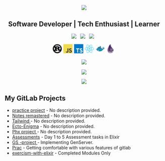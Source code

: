 <p align="center">
  <img src="https://readme-typing-svg.herokuapp.com?color=8A2BE2&lines=Hello,+There!+👋;I'm+Aden....;Glad+to+see+you+here!&center=true&width=500&height=50">

  <h2 align="center">Software Developer | Tech Enthusiast | Learner</h2>

  <p align="center">
    <a href="mailto:aden.tahir7@gmail.com"><img height="30" src="https://img.shields.io/badge/gmail-D14836?&style=for-the-badge&logo=gmail&logoColor=white"></a>&nbsp;&nbsp;
    <a href="https://linkedin.com/in/adentahir"><img height="30" src="https://img.shields.io/badge/linkedin-0A66C2?&style=for-the-badge&logo=linkedin&logoColor=white"></a>&nbsp;&nbsp;
    <a href="https://twitter.com/adentahir"><img height="30" src="https://img.shields.io/badge/twitter-1DA1F2?&style=for-the-badge&logo=twitter&logoColor=white"></a>&nbsp;&nbsp;
  </p>
  
  <p align="center">
    <img height="30" src="https://raw.githubusercontent.com/devicons/devicon/master/icons/rust/rust-plain.svg">
    <img height="30" src="https://raw.githubusercontent.com/devicons/devicon/master/icons/javascript/javascript-original.svg">
    <img height="30" src="https://raw.githubusercontent.com/devicons/devicon/master/icons/typescript/typescript-original.svg">
    <img height="30" src="https://raw.githubusercontent.com/devicons/devicon/master/icons/react/react-original.svg">
    <img height="30" src="https://raw.githubusercontent.com/devicons/devicon/master/icons/docker/docker-original.svg">
    <img height="30" src="https://raw.githubusercontent.com/devicons/devicon/master/icons/elixir/elixir-original.svg">
    <!-- Add more tech stack here -->
  </p>

 <p align="center">
  <img align="center" src="https://github-readme-stats.vercel.app/api?username=adentahir&show_icons=true&line_height=20&show_owner=false&theme=dracula">
</p>

<p align="center">
  <img align="center" src="https://github-readme-stats.vercel.app/api/top-langs/?username=adentahir&layout=compact&theme=dracula">
</p>


  <p align="center">
  <img src="https://github-readme-streak-stats.herokuapp.com/?user=adentahir&theme=dark&background=000000&stroke=8A2BE2">
</p>

</p>

## My GitLab Projects

- [practice project](https://gitlab.com/adentahir/practice-project) - No description provided.
- [Notes remastered](https://gitlab.com/adentahir/notes-remastered) - No description provided.
- [Tailwind ](https://gitlab.com/adentahir/tailwind) - No description provided.
- [Ecto-Enigma](https://gitlab.com/adentahir/ecto-enigma) - No description provided.
- [Phx project ](https://gitlab.com/adentahir/phx-project) - No description provided.
- [Assessments](https://gitlab.com/adentahir/assessments) - Day 1 to 5 Assessment tasks in Elixir
- [GS -project ](https://gitlab.com/adentahir/gs-project) - Implementing GenServer.
- [Prac](https://gitlab.com/adentahir/prac) - Getting comfortable with various features of gitlab 
- [exercism-with-elixir](https://gitlab.com/adentahir/exercism-with-elixir) - Completed Modules Only
